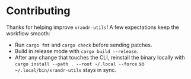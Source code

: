 # Contributing

Thanks for helping improve `xrandr-utils`! A few expectations keep the workflow smooth:

- Run `cargo fmt` and `cargo check` before sending patches.
- Build in release mode with `cargo build --release`.
- After any change that touches the CLI, reinstall the binary locally with  
  `cargo install --path . --root ~/.local --force` so `~/.local/bin/xrandr-utils` stays in sync.
